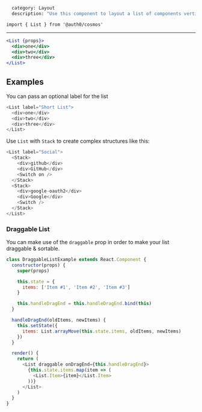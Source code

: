 ```meta
  category: Layout
  description: "Use this component to layout a list of components vertically"
```

`import { List } from '@auth0/cosmos'`

---

```jsx
<List {props}>
  <div>one</div>
  <div>two</div>
  <div>three</div>
</List>
```

## Examples

You can pass an optional label for the list

```js
<List label="Short List">
  <div>one</div>
  <div>two</div>
  <div>three</div>
</List>
```

Use `List` with `Stack` to create complex structures like this:

```js
<List label="Social">
  <Stack>
    <div>github</div>
    <div>GitHub</div>
    <Switch on />
  </Stack>
  <Stack>
    <div>google-oauth2</div>
    <div>Google</div>
    <Switch />
  </Stack>
</List>
```

### Draggable List

You can make use of the `draggable` prop in order to make your list draggable & sortable.

```js
class DraggableListExample extends React.Component {
  constructor(props) {
    super(props)

    this.state = {
      items: ['Item #1', 'Item #2', 'Item #3']
    }

    this.handleDragEnd = this.handleDragEnd.bind(this)
  }

  handleDragEnd(oldItems, newItems) {
    this.setState({
      items: List.arrayMove(this.state.items, oldItems, newItems)
    })
  }

  render() {
    return (
      <List draggable onDragEnd={this.handleDragEnd}>
        {this.state.items.map(item => (
          <List.Item>{item}</List.Item>
        ))}
      </List>
    )
  }
}
```
